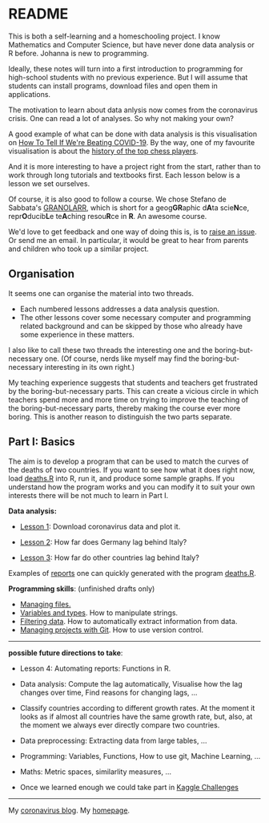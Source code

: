 # README

This is both a self-learning and a homeschooling project. I know Mathematics and Computer Science, but have never done data analysis or R before. Johanna is new to programming. 

Ideally, these notes will turn into a first  introduction to programming for high-school students with no previous experience. But I will assume that students can install programs, download files and open them in applications.

The motivation to learn about data anlysis now comes from the coronavirus crisis. One can read a lot of analyses. So why not making your own? 

A good example of what can be done with data analysis is this visualisation on [How To Tell If We're Beating COVID-19](https://www.youtube.com/watch?v=54XLXg4fYsc). By the way, one of my favourite visualisation is about the [history of the top chess players](https://www.youtube.com/watch?v=z2DHpW79w0Y).

And it is more interesting to have a project right from the start, rather than to work through long tutorials and textbooks first. Each lesson below is a lesson we set ourselves. 

Of course, it is also good to follow a course. We chose Stefano de Sabbata's [GRANOLARR](https://sdesabbata.github.io/granolarr/), which is short for a geog**GR**aphic d**A**ta scie**N**ce, repr**O**ducib**L**e te**A**ching resou**R**ce in **R**. An awesome course. 

We'd love to get feedback and one way of doing this is, is to [raise an issue](https://github.com/alexhkurz/coronavirus-in-R/issues). Or send me an email. In particular, it would be  great to hear from parents and children who took up a similar project.

## Organisation

It seems one can organise the material into two threads. 

- Each numbered lessons addresses a data analysis question. 
- The other lessons cover some necessary computer and programming related background and can be skipped by those who already have some experience in these matters.

I also like to call these two threads the interesting one and the boring-but-necessary one. (Of course, nerds like myself may find the boring-but-necessary interesting in its own right.) 

My teaching experience suggests that students and teachers get frustrated by the boring-but-necessary parts. This can create a vicious circle in which teachers spend more and more time on trying to improve the teaching of the boring-but-necessary parts, thereby making the course ever more boring. This is another reason to distinguish the two parts separate. 

## Part I: Basics

The aim is to develop a program that can be used to match the curves of the deaths of two countries. If you want to see how what it does right now, load [deaths.R](src/deaths.R) into R, run it, and produce some sample graphs. If you understand how the program works and you can modify it to suit your own interests there will be not much to learn in Part I.

**Data analysis:**

- [Lesson 1](lessons/lesson-01/lesson-01.md): Download coronavirus data and plot it.   

- [Lesson 2](lessons/lesson-02/lesson-02.md): How far does Germany lag behind Italy?

- [Lesson 3](lessons/lesson03/lesson-03.md): How far do other countries lag behind Italy? 

Examples of [reports](reports/reports.md) one can quickly generated with the program [deaths.R](src/deaths.R).


**Programming skills**: (unfinished drafts only)
- [Managing files.](lessons/lesson-files.md)
- [Variables and types](lessons/lesson-strings.Rmd). How to manipulate strings.
- [Filtering data](lessons/lesson-filter.Rmd). How to automatically extract information from data.
- [Managing projects with Git](lessons/lesson-git.md). How to use version control.

---

**possible future directions to take**:

- Lesson 4: Automating reports: Functions in R.

- Data analysis: Compute the lag automatically, Visualise how the lag changes over time, Find reasons for changing lags, ...

- Classify countries according to different growth rates. At the moment it looks as if almost all countries have the same growth rate, but, also, at the moment we always ever directly compare two countries.

- Data preprocessing: Extracting data from large tables, ...

- Programming: Variables, Functions, How to use git, Machine Learning, ...

- Maths: Metric spaces, similarlity measures, ...

- Once we learned enough we could take part in [Kaggle Challenges](https://www.kaggle.com/covid19)

---

My [coronavirus blog](https://alexhkurz.github.io/notes/covid-19.html).
My [homepage](https://alexhkurz.github.io).

